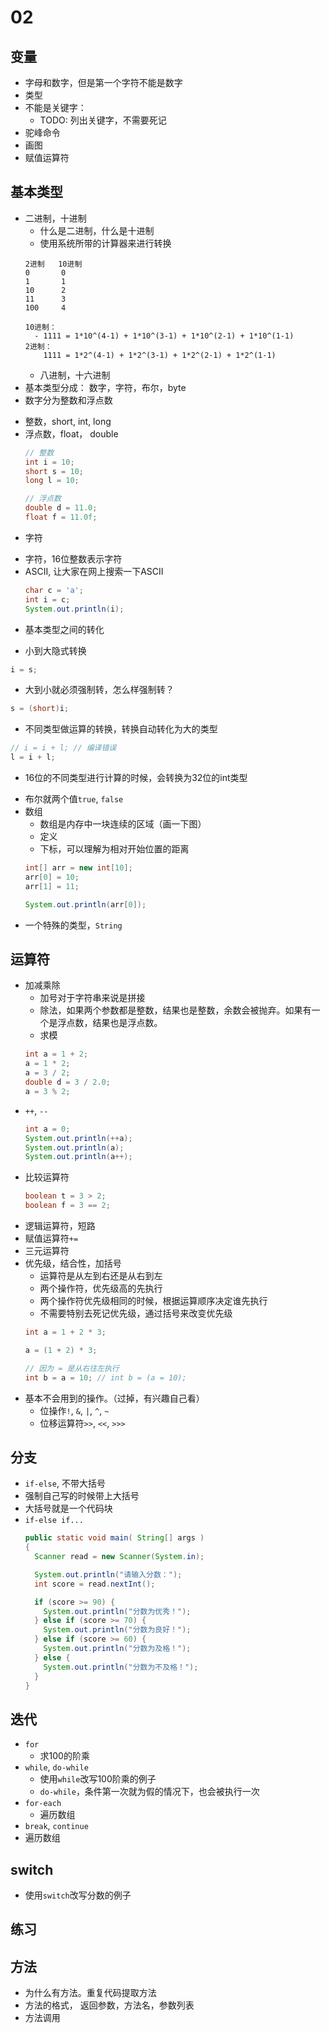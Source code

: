# 02

## 变量

* 字母和数字，但是第一个字符不能是数字
* 类型
* 不能是关键字：
  - TODO: 列出关键字，不需要死记
* 驼峰命令
* 画图
* 赋值运算符

## 基本类型
* 二进制，十进制
  - 什么是二进制，什么是十进制
  - 使用系统所带的计算器来进行转换
  ```
  2进制   10进制
  0       0
  1       1
  10      2
  11      3
  100     4
  ```
  ```
  10进制：
    - 1111 = 1*10^(4-1) + 1*10^(3-1) + 1*10^(2-1) + 1*10^(1-1)
  2进制：
      1111 = 1*2^(4-1) + 1*2^(3-1) + 1*2^(2-1) + 1*2^(1-1)
  ```
  - 八进制，十六进制
* 基本类型分成： 数字，字符，布尔，byte
* 数字分为整数和浮点数
 - 整数，short, int, long
 - 浮点数，float， double
   ```java
   // 整数
   int i = 10;
   short s = 10;
   long l = 10;

   // 浮点数
   double d = 11.0;
   float f = 11.0f;
   ```
* 字符
 - 字符，16位整数表示字符
 - ASCII, 让大家在网上搜索一下ASCII
   ```java
   char c = 'a';
   int i = c;
   System.out.println(i);
   ```
* 基本类型之间的转化
 - 小到大隐式转换
  ```java
  i = s;
  ```
 - 大到小就必须强制转，怎么样强制转？
  ```java
  s = (short)i;
  ```
 - 不同类型做运算的转换，转换自动转化为大的类型
  ```java
  // i = i + l; // 编译错误
  l = i + l;
  ```
 - 16位的不同类型进行计算的时候，会转换为32位的int类型
* 布尔就两个值`true`, `false`
* 数组
  - 数组是内存中一块连续的区域（画一下图）
  - 定义
  - 下标，可以理解为相对开始位置的距离
  ```java
  int[] arr = new int[10];
  arr[0] = 10;
  arr[1] = 11;

  System.out.println(arr[0]);
  ```
* 一个特殊的类型，`String`

## 运算符
* 加减乘除
  - 加号对于字符串来说是拼接
  - 除法，如果两个参数都是整数，结果也是整数，余数会被抛弃。如果有一个是浮点数，结果也是浮点数。
  - 求模
  ```java
  int a = 1 + 2;
  a = 1 * 2;
  a = 3 / 2;
  double d = 3 / 2.0;
  a = 3 % 2;
  ```
* `++`, `--`
  ```java
  int a = 0;
  System.out.println(++a);
  System.out.println(a);
  System.out.println(a++);
  ```
* 比较运算符
  ```java
  boolean t = 3 > 2;
  boolean f = 3 == 2;
  ```
* 逻辑运算符，短路
* 赋值运算符`+=`
* 三元运算符
* 优先级，结合性，加括号
  - 运算符是从左到右还是从右到左
  - 两个操作符，优先级高的先执行
  - 两个操作符优先级相同的时候，根据运算顺序决定谁先执行
  - 不需要特别去死记优先级，通过括号来改变优先级
  ```java
  int a = 1 + 2 * 3;

  a = (1 + 2) * 3;

  // 因为 = 是从右往左执行
  int b = a = 10; // int b = (a = 10);
  ```
* 基本不会用到的操作。（过掉，有兴趣自己看）
  - 位操作`!`, `&`, `|`, `^`, `~`
  - 位移运算符`>>`, `<<`, `>>>`

## 分支
* `if-else`, 不带大括号
* 强制自己写的时候带上大括号
* 大括号就是一个代码块
* `if-else if...`
  ```java
  public static void main( String[] args )
  {
    Scanner read = new Scanner(System.in);

    System.out.println("请输入分数：");
    int score = read.nextInt();

    if (score >= 90) {
      System.out.println("分数为优秀！");
    } else if (score >= 70) {
      System.out.println("分数为良好！");
    } else if (score >= 60) {
      System.out.println("分数为及格！");
    } else {
      System.out.println("分数为不及格！");
    }
  }
  ```

## 迭代
* `for`
  - 求100的阶乘
* `while`, `do-while`
  - 使用`while`改写100阶乘的例子
  - `do-while`，条件第一次就为假的情况下，也会被执行一次
* `for-each`
  - 遍历数组
* `break`, `continue`
* 遍历数组

## switch
* 使用`switch`改写分数的例子

## 练习

## 方法
* 为什么有方法。重复代码提取方法
* 方法的格式， 返回参数，方法名，参数列表
* 方法调用
